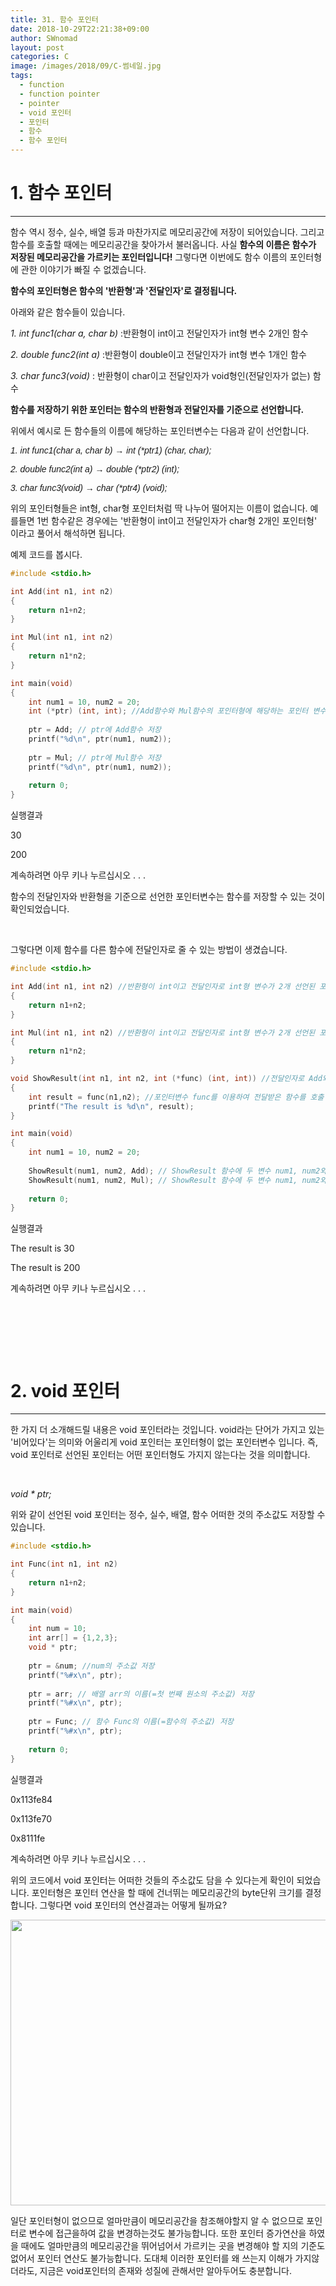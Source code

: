 ```yaml
---
title: 31. 함수 포인터
date: 2018-10-29T22:21:38+09:00
author: SWnomad
layout: post
categories: C
image: /images/2018/09/C-썸네일.jpg
tags:
  - function
  - function pointer
  - pointer
  - void 포인터
  - 포인터
  - 함수
  - 함수 포인터
---
```

# 1. 함수 포인터

* * *

함수 역시 정수, 실수, 배열 등과 마찬가지로 메모리공간에 저장이 되어있습니다. 그리고 함수를 호출할 때에는 메모리공간을 찾아가서 불러옵니다. 사실 **함수의 이름은 함수가 저장된 메모리공간을 가르키는 포인터입니다!** 그렇다면 이번에도 함수 이름의 포인터형에 관한 이야기가 빠질 수 없겠습니다.

**함수의 포인터형은 함수의 '반환형'과 '전달인자'로 결정됩니다.**

아래와 같은 함수들이 있습니다.

_1. int func1(char a, char b)_ :반환형이 int이고 전달인자가 int형 변수 2개인 함수

_2. double func2(int a)_ :반환형이 double이고 전달인자가 int형 변수 1개인 함수

_3. char func3(void)_ : 반환형이 char이고 전달인자가 void형인(전달인자가 없는) 함수

**함수를 저장하기 위한 포인터는 함수의 반환형과 전달인자를 기준으로 선언합니다.**

위에서 예시로 든 함수들의 이름에 해당하는 포인터변수는 다음과 같이 선언합니다.

_<span style="font-family: 'arial black', sans-serif;">1. int func1(char a, char b) → int (*ptr1) (char, char);</span>_

_<span style="font-family: 'arial black', sans-serif;">2. double func2(int a) → double (*ptr2) (int);</span>_

_<span style="font-family: 'arial black', sans-serif;">3. char func3(void) → char (*ptr4) (void);</span>_

위의 포인터형들은 int형, char형 포인터처럼 딱 나누어 떨어지는 이름이 없습니다. 예를들면 1번 함수같은 경우에는 '반환형이 int이고 전달인자가 char형 2개인 포인터형' 이라고 풀어서 해석하면 됩니다.

예제 코드를 봅시다.

~~~ c
#include <stdio.h>

int Add(int n1, int n2)
{
    return n1+n2;
}

int Mul(int n1, int n2)
{
    return n1*n2;
}

int main(void)
{
    int num1 = 10, num2 = 20;
    int (*ptr) (int, int); //Add함수와 Mul함수의 포인터형에 해당하는 포인터 변수 선언
    
    ptr = Add; // ptr에 Add함수 저장
    printf("%d\n", ptr(num1, num2));
    
    ptr = Mul; // ptr에 Mul함수 저장
    printf("%d\n", ptr(num1, num2));
    
    return 0;
}
~~~

실행결과

30


200


계속하려면 아무 키나 누르십시오 . . .

함수의 전달인자와 반환형을 기준으로 선언한 포인터변수는 함수를 저장할 수 있는 것이 확인되었습니다.

&nbsp;

그렇다면 이제 함수를 다른 함수에 전달인자로 줄 수 있는 방법이 생겼습니다.

~~~ c
#include <stdio.h>

int Add(int n1, int n2) //반환형이 int이고 전달인자로 int형 변수가 2개 선언된 포인터형의 함수
{
    return n1+n2;
}

int Mul(int n1, int n2) //반환형이 int이고 전달인자로 int형 변수가 2개 선언된 포인터형의 함수
{
    return n1*n2;
}

void ShowResult(int n1, int n2, int (*func) (int, int)) //전달인자로 Add와 Mul함수를 전달하기 위한 포인터변수 func 선언
{
    int result = func(n1,n2); //포인터변수 func를 이용하여 전달받은 함수를 호출
    printf("The result is %d\n", result);
}

int main(void)
{
    int num1 = 10, num2 = 20;
    
    ShowResult(num1, num2, Add); // ShowResult 함수에 두 변수 num1, num2와 함수 Add를 전달
    ShowResult(num1, num2, Mul); // ShowResult 함수에 두 변수 num1, num2와 함수 Mul을 전달
    
    return 0;
}
~~~

실행결과

The result is 30


The result is 200


계속하려면 아무 키나 누르십시오 . . .

&nbsp;

&nbsp;

&nbsp;

# 2. void 포인터

* * *

한 가지 더 소개해드릴 내용은 void 포인터라는 것입니다. void라는 단어가 가지고 있는 '비어있다'는 의미와 어울리게 void 포인터는 포인터형이 없는 포인터변수 입니다. 즉, void 포인터로 선언된 포인터는 어떤 포인터형도 가지지 않는다는 것을 의미합니다.

&nbsp;

_void * ptr;_

위와 같이 선언된 void 포인터는 정수, 실수, 배열, 함수 어떠한 것의 주소값도 저장할 수 있습니다.

~~~ c
#include <stdio.h>

int Func(int n1, int n2)
{
    return n1+n2;
}

int main(void)
{
    int num = 10;
    int arr[] = {1,2,3};
    void * ptr;
    
    ptr = &num; //num의 주소값 저장
    printf("%#x\n", ptr);
    
    ptr = arr; // 배열 arr의 이름(=첫 번째 원소의 주소값) 저장
    printf("%#x\n", ptr);
    
    ptr = Func; // 함수 Func의 이름(=함수의 주소값) 저장
    printf("%#x\n", ptr);
    
    return 0;
}
~~~

실행결과

0x113fe84


0x113fe70


0x8111fe


계속하려면 아무 키나 누르십시오 . . .

위의 코드에서 void 포인터는 어떠한 것들의 주소값도 담을 수 있다는게 확인이 되었습니다. 포인터형은 포인터 연산을 할 때에 건너뛰는 메모리공간의 byte단위 크기를 결정합니다. 그렇다면 void 포인터의 연산결과는 어떻게 될까요?

<img class="aligncenter wp-image-1028" src="/images/2018/09/rr.jpg" alt="" width="682" height="457" srcset="/images/2018/09/rr.jpg 795w, /images/2018/09/rr-300x201.jpg 300w, /images/2018/09/rr-768x515.jpg 768w" sizes="(max-width: 682px) 100vw, 682px" /> 

일단 포인터형이 없으므로 얼마만큼이 메모리공간을 참조해야할지 알 수 없으므로 포인터로 변수에 접근을하여 값을 변경하는것도 불가능합니다. 또한 포인터 증가연산을 하였을 때에도 얼마만큼의 메모리공간을 뛰어넘어서 가르키는 곳을 변경해야 할 지의 기준도 없어서 포인터 연산도 불가능합니다. 도대체 이러한 포인터를 왜 쓰는지 이해가 가지않더라도, 지금은 void포인터의 존재와 성질에 관해서만 알아두어도 충분합니다.